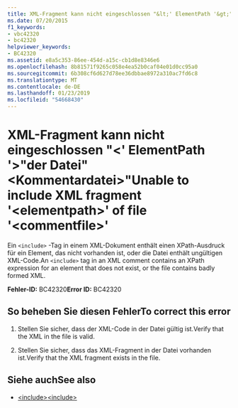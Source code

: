 ```yaml
---
title: XML-Fragment kann nicht eingeschlossen "&lt;' ElementPath '&gt;"der Datei"&lt;Kommentardatei&gt;"
ms.date: 07/20/2015
f1_keywords:
- vbc42320
- bc42320
helpviewer_keywords:
- BC42320
ms.assetid: e8a5c353-86ee-454d-a15c-cb1d8e8346e6
ms.openlocfilehash: 8b81571f9265c058e4ea52b0caf04e01d0cc95a0
ms.sourcegitcommit: 6b308cf6d627d78ee36dbbae8972a310ac7fd6c8
ms.translationtype: MT
ms.contentlocale: de-DE
ms.lasthandoff: 01/23/2019
ms.locfileid: "54668430"
---
```

# <a name="unable-to-include-xml-fragment-ltelementpathgt-of-file-ltcommentfilegt"></a><span data-ttu-id="bf181-102">XML-Fragment kann nicht eingeschlossen "&lt;' ElementPath '&gt;"der Datei"&lt;Kommentardatei&gt;"</span><span class="sxs-lookup"><span data-stu-id="bf181-102">Unable to include XML fragment '&lt;elementpath&gt;' of file '&lt;commentfile&gt;'</span></span>
<span data-ttu-id="bf181-103">Ein `<include>` -Tag in einem XML-Dokument enthält einen XPath-Ausdruck für ein Element, das nicht vorhanden ist, oder die Datei enthält ungültigen XML-Code.</span><span class="sxs-lookup"><span data-stu-id="bf181-103">An `<include>` tag in an XML comment contains an XPath expression for an element that does not exist, or the file contains badly formed XML.</span></span>  
  
 <span data-ttu-id="bf181-104">**Fehler-ID:** BC42320</span><span class="sxs-lookup"><span data-stu-id="bf181-104">**Error ID:** BC42320</span></span>  
  
## <a name="to-correct-this-error"></a><span data-ttu-id="bf181-105">So beheben Sie diesen Fehler</span><span class="sxs-lookup"><span data-stu-id="bf181-105">To correct this error</span></span>  
  
1.  <span data-ttu-id="bf181-106">Stellen Sie sicher, dass der XML-Code in der Datei gültig ist.</span><span class="sxs-lookup"><span data-stu-id="bf181-106">Verify that the XML in the file is valid.</span></span>  
  
2.  <span data-ttu-id="bf181-107">Stellen Sie sicher, dass das XML-Fragment in der Datei vorhanden ist.</span><span class="sxs-lookup"><span data-stu-id="bf181-107">Verify that the XML fragment exists in the file.</span></span>  
  
## <a name="see-also"></a><span data-ttu-id="bf181-108">Siehe auch</span><span class="sxs-lookup"><span data-stu-id="bf181-108">See also</span></span>
- [<span data-ttu-id="bf181-109">\<include></span><span class="sxs-lookup"><span data-stu-id="bf181-109">\<include></span></span>](../../visual-basic/language-reference/xmldoc/include.md)
